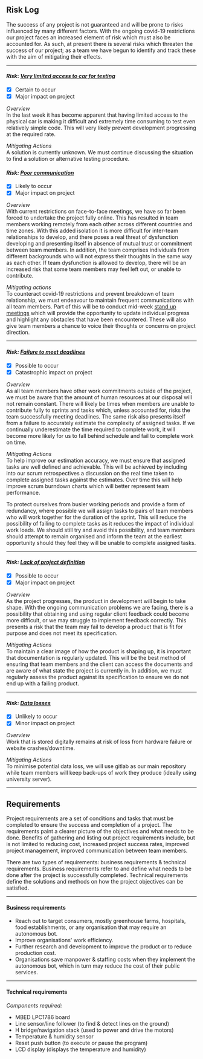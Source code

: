 ## Risk Log

The success of any project is not guaranteed and will be prone to risks influenced by many different factors. With the ongoing covid-19 restrictions our project faces an increased element of risk which must also be accounted for. As such, at present there is several risks which threaten the success of our project; as a team we have begun to identify and track these with the aim of mitigating their effects.

---

#### _Risk_: [_Very limited access to car for testing_](https://cseejira.essex.ac.uk/browse/A293011-105)

- [x] Certain to occur
- [x] Major impact on project

_Overview_  
In the last week it has become apparent that having limited access to the physical car is making it difficult and extremely time consuming to test even relatively simple code.
This will very likely prevent development progressing at the required rate.

_Mitigating Actions_  
A solution is currently unknown. We must continue discussing the situation to find a solution or alternative testing procedure.


#### _Risk:_ [_Poor communication_](https://cseejira.essex.ac.uk/browse/A293011-100) 

- [x] Likely to occur
- [x] Major impact on project

_Overview_  
With current restrictions on face-to-face meetings, we have so far been forced to undertake the project fully online. This has resulted in team members working remotely from each other across different countries and time zones. With this added isolation it is more difficult for inter-team relationships to develop, and there poses a real threat of dysfunction developing and presenting itself in absence of mutual trust or commitment between team members.  In addition, the team comprises individuals from different backgrounds who will not express their thoughts in the same way as each other. If team dysfunction is allowed to develop, there will be an increased risk that some team members may feel left out, or unable to contribute.

_Mitigating actions_  
To counteract covid-19 restrictions and prevent breakdown of team relationship, we must endeavour to maintain frequent communications with all team members. Part of this will be to conduct mid-week [stand up meetings](https://cseejira.essex.ac.uk/browse/A293011-98) which will provide the opportunity to update individual progress and highlight any obstacles that have been encountered. These will also give team members a chance to voice their thoughts or concerns on project direction.

---  
#### _Risk:_ [_Failure to meet deadlines_](https://cseejira.essex.ac.uk/browse/A293011-99) 

- [x] Possible to occur
- [x] Catastrophic impact on project

_Overview_  
As all team members have other work commitments outside of the project, we must be aware that the amount of human resources at our disposal will not remain constant. There will likely be times when members are unable to contribute fully to sprints and tasks which, unless accounted for, risks the team successfully meeting deadlines. The same risk also presents itself from a failure to accurately estimate the complexity of assigned tasks. If we continually underestimate the time required to complete work, it will become more likely for us to fall behind schedule and fail to complete work on time. 

_Mitigating Actions_  
To help improve our estimation accuracy, we must ensure that assigned tasks are well defined and achievable. This will be achieved by including into our scrum retrospectives a discussion on the real time taken to complete assigned tasks against the estimates. Over time this will help improve scrum burndown charts which will better represent team performance.

To protect ourselves from busier working periods and provide a form of redundancy, where possible we will assign tasks to pairs of team members who will work together for the duration of the sprint. This will reduce the possibility of failing to complete tasks as it reduces the impact of individual work loads. We should still try and avoid this possibility, and team members should attempt to remain organised and inform the team at the earliest opportunity should they feel they will be unable to complete assigned tasks.

---

#### _Risk:_ [_Lack of project definition_](https://cseejira.essex.ac.uk/browse/A293011-99) 

- [x] Possible to occur
- [x] Major impact on project

_Overview_  
 As the project progresses, the product in development will begin to take shape. With the ongoing communication problems we are facing, there is a possibility that obtaining and using regular client feedback could become more difficult, or we may struggle to implement feedback correctly. This presents a risk that the team may fail to develop a product that is fit for purpose and does not meet its specification. 

_Mitigating Actions_  
To maintain a clear image of how the product is shaping up, it is important that documentation is regularly updated. This will be the best method of ensuring that team members and the client can access the documents and are aware of what state the project is currently in. In addition, we must regularly assess the product against its specification to ensure we do not end up with a failing product.

---

#### _Risk:_ [_Data losses_](https://cseejira.essex.ac.uk/browse/A293011-102) 

- [x] Unlikely to occur
- [x] Minor impact on project

_Overview_  
Work that is stored digitally remains at risk of loss from hardware failure or website crashes/downtime.

_Mitigating Actions_  
To minimise potential data loss, we will use gitlab as our main repository while team members will keep back-ups of work they produce (ideally using university server).

---

## Requirements

Project requirements are a set of conditions and tasks that must be completed to ensure the success and completion of a project. The requirements paint a clearer picture of the objectives and what needs to be done. Benefits of gathering and listing out project requirements include, but is not limited to reducing cost, increased project success rates, improved project management, improved communication between team members.

There are two types of requirements: business requirements & technical requirements.
Business requirements refer to and define what needs to be done after the project is successfully completed.
Technical requirements define the solutions and methods on how the project objectives can be satisfied.

---

#### Business requirements

* Reach out to target consumers, mostly greenhouse farms, hospitals, food establishments, or any organisation that may require an autonomous bot.
* Improve organisations' work efficiency.
* Further research and development to improve the product or to reduce production cost.
* Organisations save manpower & staffing costs when they implement the autonomous bot, which in turn may reduce the cost of their public services.

---

#### Technical requirements

_Components required:_
* MBED LPC1786 board
* Line sensor/line follower (to find & detect lines on the ground)
* H bridge/navigation stack (used to power and drive the motors)
* Temperature & humidity sensor
* Reset push button (to execute or pause the program)
* LCD display (displays the temperature and humidity)
